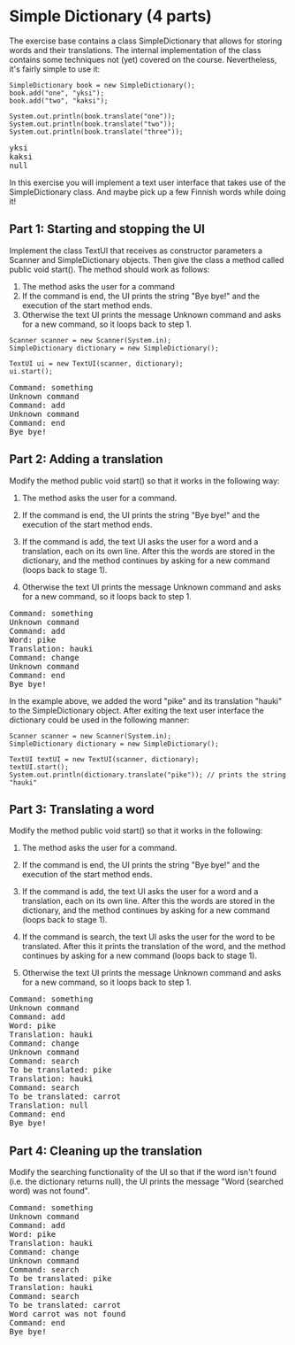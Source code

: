 # Simple Dictionary (4 parts)
The exercise base contains a class SimpleDictionary that allows for storing words and their translations. The internal implementation of the class contains some techniques not (yet) covered on the course. Nevertheless, it's fairly simple to use it:

```
SimpleDictionary book = new SimpleDictionary();
book.add("one", "yksi");
book.add("two", "kaksi");

System.out.println(book.translate("one"));
System.out.println(book.translate("two"));
System.out.println(book.translate("three"));
```

<pre>
yksi
kaksi
null
</pre>

In this exercise you will implement a text user interface that takes use of the SimpleDictionary class. And maybe pick up a few Finnish words while doing it!

## Part 1: Starting and stopping the UI
Implement the class TextUI that receives as constructor parameters a Scanner and SimpleDictionary objects. Then give the class a method called public void start(). The method should work as follows:

1. The method asks the user for a command
2. If the command is end, the UI prints the string "Bye bye!" and the execution of the start method ends.
3. Otherwise the text UI prints the message Unknown command and asks for a new command, so it loops back to step 1.

```
Scanner scanner = new Scanner(System.in);
SimpleDictionary dictionary = new SimpleDictionary();

TextUI ui = new TextUI(scanner, dictionary);
ui.start();
```

<pre>
Command: something
Unknown command
Command: add
Unknown command
Command: end
Bye bye!
</pre>

## Part 2: Adding a translation

Modify the method public void start() so that it works in the following way:

1. The method asks the user for a command.

2. If the command is end, the UI prints the string "Bye bye!" and the execution of the start method ends.

3. If the command is add, the text UI asks the user for a word and a translation, each on its own line. After this the 
words are stored in the dictionary, and the method continues by asking for a new command (loops back to stage 1).

4. Otherwise the text UI prints the message Unknown command and asks for a new command, so it loops back to step 1.

<pre>
Command: something
Unknown command
Command: add
Word: pike
Translation: hauki
Command: change
Unknown command
Command: end
Bye bye!
</pre>

In the example above, we added the word "pike" and its translation "hauki" to the SimpleDictionary object. After exiting the text user interface the dictionary could be used in the following manner:

```
Scanner scanner = new Scanner(System.in);
SimpleDictionary dictionary = new SimpleDictionary();

TextUI textUI = new TextUI(scanner, dictionary);
textUI.start();
System.out.println(dictionary.translate("pike")); // prints the string "hauki"
```

## Part 3: Translating a word
Modify the method public void start() so that it works in the following:

1. The method asks the user for a command.

2. If the command is end, the UI prints the string "Bye bye!" and the execution of the start method ends.

3. If the command is add, the text UI asks the user for a word and a translation, each on its own line. After this the 
words are stored in the dictionary, and the method continues by asking for a new command (loops back to stage 1).

4. If the command is search, the text UI asks the user for the word to be translated. After this it prints the 
translation of the word, and the method continues by asking for a new command (loops back to stage 1).

5. Otherwise the text UI prints the message Unknown command and asks for a new command, so it loops back to step 1.

<pre>
Command: something
Unknown command
Command: add
Word: pike
Translation: hauki
Command: change
Unknown command
Command: search
To be translated: pike
Translation: hauki
Command: search
To be translated: carrot
Translation: null
Command: end
Bye bye!
</pre>

## Part 4: Cleaning up the translation
Modify the searching functionality of the UI so that if the word isn't found (i.e. the dictionary returns null), the UI prints the message "Word (searched word) was not found".

<pre>
Command: something
Unknown command
Command: add
Word: pike
Translation: hauki
Command: change
Unknown command
Command: search
To be translated: pike
Translation: hauki
Command: search
To be translated: carrot
Word carrot was not found
Command: end
Bye bye!
</pre>